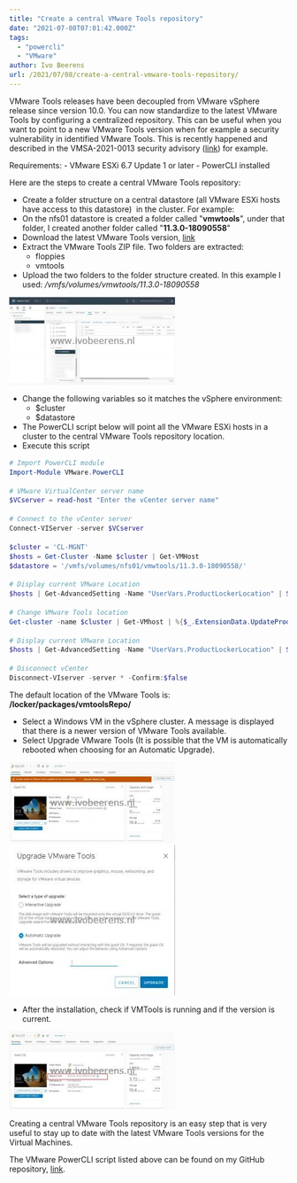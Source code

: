 ```yaml
---
title: "Create a central VMware Tools repository"
date: "2021-07-08T07:01:42.000Z"
tags: 
  - "powercli"
  - "VMware"
author: Ivo Beerens
url: /2021/07/08/create-a-central-vmware-tools-repository/
---
```


VMware Tools releases have been decoupled from VMware vSphere release since version 10.0. You can now standardize to the latest VMware Tools by configuring a centralized repository. This can be useful when you want to point to a new VMware Tools version when for example a security vulnerability in identified VMware Tools. This is recently happened and described in the VMSA-2021-0013 security advisory ([link](https://www.vmware.com/security/advisories/VMSA-2021-0013.html)) for example.

Requirements:
    - VMware ESXi 6.7 Update 1 or later
    - PowerCLI installed

Here are the steps to create a central VMware Tools repository:
- Create a folder structure on a central datastore (all VMware ESXi hosts have access to this datastore)  in the cluster. For example:
- On the nfs01 datastore is created a folder called "**vmwtools**", under that folder, I created another folder called "**11.3.0-18090558**"
- Download the latest VMware Tools version, [link](https://www.VMware.com/go/tools)
- Extract the VMware Tools ZIP file. Two folders are extracted:
    -   floppies
    -   vmtools
- Upload the two folders to the folder structure created. In this example I used: */vmfs/volumes/vmwtools/11.3.0-18090558*

[![](images/1-300x158.jpg)](images/1.jpg)

- Change the following variables so it matches the vSphere environment:
    - $cluster
    - $datastore
- The PowerCLI script below will point all the VMware ESXi hosts in a cluster to the central VMware Tools repository location.
- Execute this script

```powershell
# Import PowerCLI module
Import-Module VMware.PowerCLI
 
# VMware VirtualCenter server name 
$VCserver = read-host "Enter the vCenter server name"
 
# Connect to the vCenter server 
Connect-VIServer -server $VCserver
 
$cluster = 'CL-MGNT'
$hosts = Get-Cluster -Name $cluster | Get-VMHost
$datastore = '/vmfs/volumes/nfs01/vmwtools/11.3.0-18090558/'
 
# Display current VMware Location
$hosts | Get-AdvancedSetting -Name "UserVars.ProductLockerLocation" | Select-Object Entity,Value
 
# Change VMware Tools location 
Get-cluster -name $cluster | Get-VMhost | %{$_.ExtensionData.UpdateProductLockerLocation($datastore)}  
 
# Display current VMware Location
$hosts | Get-AdvancedSetting -Name "UserVars.ProductLockerLocation" | Select-Object Entity,Value
 
# Disconnect vCenter 
Disconnect-VIserver -server * -Confirm:$false
```

The default location of the VMware Tools is: **/locker/packages/vmtoolsRepo/**
- Select a Windows VM in the vSphere cluster. A message is displayed that there is a newer version of VMware Tools available.
- Select Upgrade VMware Tools (It is possible that the VM is automatically rebooted when choosing for an Automatic Upgrade).

[![](images/2-300x146.jpg)](images/2.jpg)[![](images/3-300x272.jpg)](https://www.ivobeerens.nl/wp-content/uploads/2021/07/3.jpg)

- After the installation, check if VMTools is running and if the version is current.

[![](images/4-300x141.jpg)](images/4.jpg)

Creating a central VMware Tools repository is an easy step that is very useful to stay up to date with the latest VMware Tools versions for the Virtual Machines.

The VMware PowerCLI script listed above can be found on my GitHub repository, [link](https://github.com/ibeerens/PowerCLI/blob/master/set-loc-vmwtools.ps1).